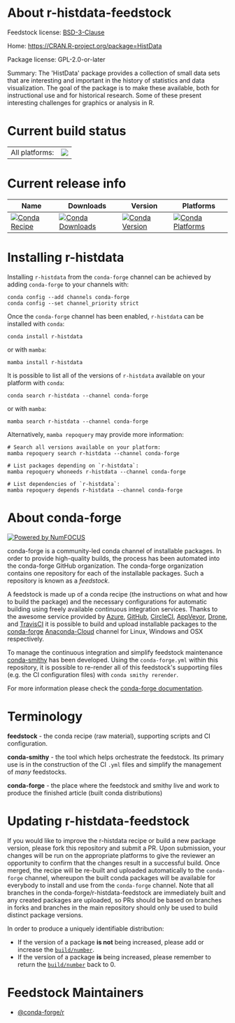 About r-histdata-feedstock
==========================

Feedstock license: [BSD-3-Clause](https://github.com/conda-forge/r-histdata-feedstock/blob/main/LICENSE.txt)

Home: https://CRAN.R-project.org/package=HistData

Package license: GPL-2.0-or-later

Summary: The 'HistData' package provides a collection of small data sets that are interesting and important in the history of statistics and data visualization. The goal of the package is to make these available, both for instructional use and for historical research. Some of these present interesting challenges for graphics or analysis in R.

Current build status
====================


<table><tr><td>All platforms:</td>
    <td>
      <a href="https://dev.azure.com/conda-forge/feedstock-builds/_build/latest?definitionId=14325&branchName=main">
        <img src="https://dev.azure.com/conda-forge/feedstock-builds/_apis/build/status/r-histdata-feedstock?branchName=main">
      </a>
    </td>
  </tr>
</table>

Current release info
====================

| Name | Downloads | Version | Platforms |
| --- | --- | --- | --- |
| [![Conda Recipe](https://img.shields.io/badge/recipe-r--histdata-green.svg)](https://anaconda.org/conda-forge/r-histdata) | [![Conda Downloads](https://img.shields.io/conda/dn/conda-forge/r-histdata.svg)](https://anaconda.org/conda-forge/r-histdata) | [![Conda Version](https://img.shields.io/conda/vn/conda-forge/r-histdata.svg)](https://anaconda.org/conda-forge/r-histdata) | [![Conda Platforms](https://img.shields.io/conda/pn/conda-forge/r-histdata.svg)](https://anaconda.org/conda-forge/r-histdata) |

Installing r-histdata
=====================

Installing `r-histdata` from the `conda-forge` channel can be achieved by adding `conda-forge` to your channels with:

```
conda config --add channels conda-forge
conda config --set channel_priority strict
```

Once the `conda-forge` channel has been enabled, `r-histdata` can be installed with `conda`:

```
conda install r-histdata
```

or with `mamba`:

```
mamba install r-histdata
```

It is possible to list all of the versions of `r-histdata` available on your platform with `conda`:

```
conda search r-histdata --channel conda-forge
```

or with `mamba`:

```
mamba search r-histdata --channel conda-forge
```

Alternatively, `mamba repoquery` may provide more information:

```
# Search all versions available on your platform:
mamba repoquery search r-histdata --channel conda-forge

# List packages depending on `r-histdata`:
mamba repoquery whoneeds r-histdata --channel conda-forge

# List dependencies of `r-histdata`:
mamba repoquery depends r-histdata --channel conda-forge
```


About conda-forge
=================

[![Powered by
NumFOCUS](https://img.shields.io/badge/powered%20by-NumFOCUS-orange.svg?style=flat&colorA=E1523D&colorB=007D8A)](https://numfocus.org)

conda-forge is a community-led conda channel of installable packages.
In order to provide high-quality builds, the process has been automated into the
conda-forge GitHub organization. The conda-forge organization contains one repository
for each of the installable packages. Such a repository is known as a *feedstock*.

A feedstock is made up of a conda recipe (the instructions on what and how to build
the package) and the necessary configurations for automatic building using freely
available continuous integration services. Thanks to the awesome service provided by
[Azure](https://azure.microsoft.com/en-us/services/devops/), [GitHub](https://github.com/),
[CircleCI](https://circleci.com/), [AppVeyor](https://www.appveyor.com/),
[Drone](https://cloud.drone.io/welcome), and [TravisCI](https://travis-ci.com/)
it is possible to build and upload installable packages to the
[conda-forge](https://anaconda.org/conda-forge) [Anaconda-Cloud](https://anaconda.org/)
channel for Linux, Windows and OSX respectively.

To manage the continuous integration and simplify feedstock maintenance
[conda-smithy](https://github.com/conda-forge/conda-smithy) has been developed.
Using the ``conda-forge.yml`` within this repository, it is possible to re-render all of
this feedstock's supporting files (e.g. the CI configuration files) with ``conda smithy rerender``.

For more information please check the [conda-forge documentation](https://conda-forge.org/docs/).

Terminology
===========

**feedstock** - the conda recipe (raw material), supporting scripts and CI configuration.

**conda-smithy** - the tool which helps orchestrate the feedstock.
                   Its primary use is in the construction of the CI ``.yml`` files
                   and simplify the management of *many* feedstocks.

**conda-forge** - the place where the feedstock and smithy live and work to
                  produce the finished article (built conda distributions)


Updating r-histdata-feedstock
=============================

If you would like to improve the r-histdata recipe or build a new
package version, please fork this repository and submit a PR. Upon submission,
your changes will be run on the appropriate platforms to give the reviewer an
opportunity to confirm that the changes result in a successful build. Once
merged, the recipe will be re-built and uploaded automatically to the
`conda-forge` channel, whereupon the built conda packages will be available for
everybody to install and use from the `conda-forge` channel.
Note that all branches in the conda-forge/r-histdata-feedstock are
immediately built and any created packages are uploaded, so PRs should be based
on branches in forks and branches in the main repository should only be used to
build distinct package versions.

In order to produce a uniquely identifiable distribution:
 * If the version of a package **is not** being increased, please add or increase
   the [``build/number``](https://docs.conda.io/projects/conda-build/en/latest/resources/define-metadata.html#build-number-and-string).
 * If the version of a package **is** being increased, please remember to return
   the [``build/number``](https://docs.conda.io/projects/conda-build/en/latest/resources/define-metadata.html#build-number-and-string)
   back to 0.

Feedstock Maintainers
=====================

* [@conda-forge/r](https://github.com/conda-forge/r/)

